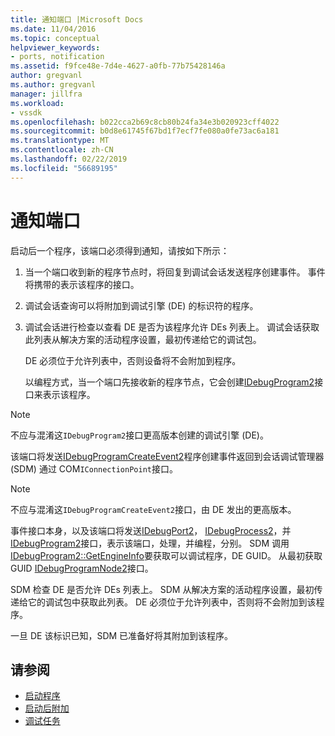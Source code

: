 ```yaml
---
title: 通知端口 |Microsoft Docs
ms.date: 11/04/2016
ms.topic: conceptual
helpviewer_keywords:
- ports, notification
ms.assetid: f9fce48e-7d4e-4627-a0fb-77b75428146a
author: gregvanl
ms.author: gregvanl
manager: jillfra
ms.workload:
- vssdk
ms.openlocfilehash: b022cca2b69c8cb80b24fa34e3b020923cff4022
ms.sourcegitcommit: b0d8e61745f67bd1f7ecf7fe080a0fe73ac6a181
ms.translationtype: MT
ms.contentlocale: zh-CN
ms.lasthandoff: 02/22/2019
ms.locfileid: "56689195"
---
```

# <a name="notify-the-port"></a>通知端口
启动后一个程序，该端口必须得到通知，请按如下所示：

1. 当一个端口收到新的程序节点时，将回复到调试会话发送程序创建事件。 事件将携带的表示该程序的接口。

2. 调试会话查询可以将附加到调试引擎 (DE) 的标识符的程序。

3. 调试会话进行检查以查看 DE 是否为该程序允许 DEs 列表上。 调试会话获取此列表从解决方案的活动程序设置，最初传递给它的调试包。

    DE 必须位于允许列表中，否则设备将不会附加到程序。

   以编程方式，当一个端口先接收新的程序节点，它会创建[IDebugProgram2](../../extensibility/debugger/reference/idebugprogram2.md)接口来表示该程序。

> [!NOTE]
>  不应与混淆这`IDebugProgram2`接口更高版本创建的调试引擎 (DE)。

 该端口将发送[IDebugProgramCreateEvent2](../../extensibility/debugger/reference/idebugprogramcreateevent2.md)程序创建事件返回到会话调试管理器 (SDM) 通过 COM`IConnectionPoint`接口。

> [!NOTE]
>  不应与混淆这`IDebugProgramCreateEvent2`接口，由 DE 发出的更高版本。

 事件接口本身，以及该端口将发送[IDebugPort2](../../extensibility/debugger/reference/idebugport2.md)， [IDebugProcess2](../../extensibility/debugger/reference/idebugprocess2.md)，并[IDebugProgram2](../../extensibility/debugger/reference/idebugprogram2.md)接口，表示该端口，处理，并编程，分别。 SDM 调用[IDebugProgram2::GetEngineInfo](../../extensibility/debugger/reference/idebugprogram2-getengineinfo.md)要获取可以调试程序，DE GUID。 从最初获取 GUID [IDebugProgramNode2](../../extensibility/debugger/reference/idebugprogramnode2.md)接口。

 SDM 检查 DE 是否允许 DEs 列表上。 SDM 从解决方案的活动程序设置，最初传递给它的调试包中获取此列表。 DE 必须位于允许列表中，否则将不会附加到该程序。

 一旦 DE 该标识已知，SDM 已准备好将其附加到该程序。

## <a name="see-also"></a>请参阅
- [启动程序](../../extensibility/debugger/launching-a-program.md)
- [启动后附加](../../extensibility/debugger/attaching-after-a-launch.md)
- [调试任务](../../extensibility/debugger/debugging-tasks.md)